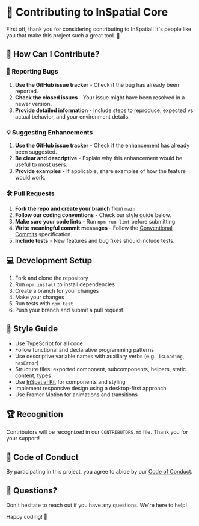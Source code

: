 # 🚀 Contributing to InSpatial Core

First off, thank you for considering contributing to InSpatial! It's people like you that make this project such a great tool. 🎉

## 🌟 How Can I Contribute?

### 🐛 Reporting Bugs

1. **Use the GitHub issue tracker** - Check if the bug has already been reported.
2. **Check the closed issues** - Your issue might have been resolved in a newer version.
3. **Provide detailed information** - Include steps to reproduce, expected vs actual behavior, and your environment details.

### 💡 Suggesting Enhancements

1. **Use the GitHub issue tracker** - Check if the enhancement has already been suggested.
2. **Be clear and descriptive** - Explain why this enhancement would be useful to most users.
3. **Provide examples** - If applicable, share examples of how the feature would work.

### 🛠️ Pull Requests

1. **Fork the repo and create your branch** from `main`.
2. **Follow our coding conventions** - Check our style guide below.
3. **Make sure your code lints** - Run `npm run lint` before submitting.
4. **Write meaningful commit messages** - Follow the [Conventional Commits](https://www.conventionalcommits.org/) specification.
5. **Include tests** - New features and bug fixes should include tests.

## 💻 Development Setup

1. Fork and clone the repository
2. Run `npm install` to install dependencies
3. Create a branch for your changes
4. Make your changes
5. Run tests with `npm test`
6. Push your branch and submit a pull request

## 🎨 Style Guide

- Use TypeScript for all code
- Follow functional and declarative programming patterns 
- Use descriptive variable names with auxiliary verbs (e.g., `isLoading`, `hasError`)
- Structure files: exported component, subcomponents, helpers, static content, types
- Use [InSpatial Kit](https://kit.inspatial.dev/) for components and styling
- Implement responsive design using a desktop-first approach
- Use Framer Motion for animations and transitions

## 🏆 Recognition

Contributors will be recognized in our `CONTRIBUTORS.md` file. Thank you for your support!

## 📜 Code of Conduct

By participating in this project, you agree to abide by our [Code of Conduct](CODE_OF_CONDUCT.md).

## 🤔 Questions?

Don't hesitate to reach out if you have any questions. We're here to help!

Happy coding! 🎈